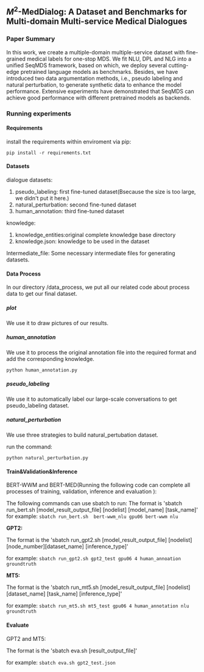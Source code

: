 ## $M^2$-MedDialog: A Dataset and Benchmarks for Multi-domain Multi-service Medical Dialogues
### Paper Summary 
In this work, we create a multiple-domain multiple-service dataset with fine-grained medical labels for one-stop MDS.
We fit NLU, DPL and NLG into a unified SeqMDS framework, based on which, we deploy several cutting-edge pretrained language models as benchmarks.
Besides, we have introduced two data argumentation methods, i.e., pseudo labeling and natural perturbation, to generate synthetic data to enhance the model performance.
Extensive experiments have demonstrated that SeqMDS can achieve good performance with different pretrained models as backends.

### Running experiments
#### Requirements
install the requirements within enviroment via pip:

`pip install -r requirements.txt`

#### Datasets

dialogue datasets:
1) pseudo_labeling: first fine-tuned dataset(Bsecause the size is too large, we didn't put it here.)
2) natural_perturbation: second fine-tuned dataset
3) human_annotation: third fine-tuned dataset

knowledge:
1) knowledge_entities:original complete knowledge base directory
2) knowledge.json: knowledge to be used in the dataset

Intermediate_file:
Some necessary intermediate files for generating datasets.
#### Data Process
In our directory /data_process, we put all our related code about process data to get our final dataset.


##### plot
We use it to draw pictures of our results.

##### human_annotation
We use it to process the original annotation file into the required format and add the corresponding knowledge.

`python human_annotation.py`

##### pseudo_labeling
We use it to automatically label our large-scale conversations to get pseudo_labeling dataset.

##### natural_perturbation
We use three strategies to build natural_pertubation dataset.

run the command:

`python natural_perturbation.py`
#### Train&Validation&Inference

BERT-WWM and BERT-MED(Running the following code can complete all processes of training, validation, inference and evaluation ):

The following commands can use sbatch to run:
The format is 'sbatch run_bert.sh [model_result_output_file] [nodelist] [model_name] [task_name]' for example:
`sbatch run_bert.sh  bert-wwm_nlu gpu06 bert-wwm nlu`

**GPT2:**

The format is the 'sbatch run_gpt2.sh [model_result_output_file] [nodelist] [node_number][dataset_name] [inference_type]'

for example:
`sbatch run_gpt2.sh gpt2_test gpu06 4 human_annoation groundtruth`

**MT5:**

The format is the 'sbatch run_mt5.sh [model_result_output_file] [nodelist] [dataset_name] [task_name] [inference_type]'

for example:
`sbatch run_mt5.sh mt5_test gpu06 4 human_annotation nlu groundtruth`


#### Evaluate
GPT2 and MT5:

The format is the 'sbatch eva.sh [result_output_file]'

for example:
`sbatch eva.sh gpt2_test.json`